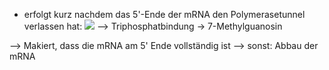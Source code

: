 - erfolgt kurz nachdem das 5'-Ende der mRNA den Polymerasetunnel verlassen hat:
![](Pasted%20image%2020231222124923.png)
--> Triphosphatbindung -> 7-Methylguanosin

--> Makiert, dass die mRNA am 5' Ende vollständig ist --> sonst: Abbau der mRNA 